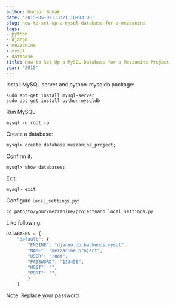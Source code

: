 ```yaml
---
author: Güngör Budak
date: '2015-05-09T13:21:10+03:00'
slug: how-to-set-up-a-mysql-database-for-a-mezzanine
tags:
- python
- django
- mezzanine
- mysql
- database
title: How to Set Up a MySQL Database for a Mezzanine Project
year: '2015'
---
```


Install MySQL server and python-mysqldb package:

    sudo apt-get install mysql-server
    sudo apt-get install python-mysqldb

Run MySQL:

    mysql -u root -p

Create a database:

    mysql> create database mezzanine_project;

Confirm it:

    mysql> show databases;

Exit:

    mysql> exit

Configure `local_settings.py`:

    cd path/to/your/mezzanine/projectnano local_settings.py

Like following:

```python
DATABASES = {
    "default": {
        "ENGINE": "django.db.backends.mysql",
        "NAME": "mezzanine_project",
        "USER": "root",
        "PASSWORD": "123456",
        "HOST": "",
        "PORT": "",
        }
    }
```

Note: Replace your password
